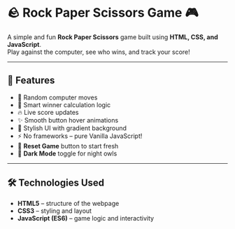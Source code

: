 # 🪨 Rock Paper Scissors Game 🎮

A simple and fun **Rock Paper Scissors** game built using **HTML, CSS, and JavaScript**.  
Play against the computer, see who wins, and track your score!

---

## 🚀 Features

- 🎲 Random computer moves
- 🧠 Smart winner calculation logic
- 🔥 Live score updates
- ✨ Smooth button hover animations
- 🎨 Stylish UI with gradient background
- ⚡️ No frameworks – pure Vanilla JavaScript!
- 🔄 **Reset Game** button to start fresh
- 🌙 **Dark Mode** toggle for night owls

---

## 🛠️ Technologies Used

- **HTML5** – structure of the webpage  
- **CSS3** – styling and layout  
- **JavaScript (ES6)** – game logic and interactivity  
